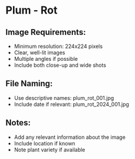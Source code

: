 # Plum - Rot

## Image Requirements:
- Minimum resolution: 224x224 pixels
- Clear, well-lit images
- Multiple angles if possible
- Include both close-up and wide shots

## File Naming:
- Use descriptive names: plum_rot_001.jpg
- Include date if relevant: plum_rot_2024_001.jpg

## Notes:
- Add any relevant information about the image
- Include location if known
- Note plant variety if available
